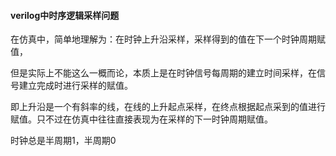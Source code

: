 #### verilog中时序逻辑采样问题

在仿真中，简单地理解为：在时钟上升沿采样，采样得到的值在下一个时钟周期赋值，

但是实际上不能这么一概而论，本质上是在时钟信号每周期的建立时间采样，在信号建立完成时进行采样的赋值。

即上升沿是一个有斜率的线，在线的上升起点采样，在终点根据起点采到的值进行赋值。只不过在仿真中往往直接表现为在采样的下一时钟周期赋值。

时钟总是半周期1，半周期0